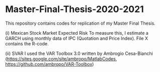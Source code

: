 # Master-Final-Thesis-2020-2021
This repository contains codes for replication of my Master Final Thesis.


(i) Mexican Stock Market Expected Risk
To measure this, I estimate a GARCH using monthly data of IPC (Quotation and Price Index). File X contains the R-code.

(ii) SVAR
I used the VAR Toolbox 3.0 written by Ambrogio Cesa-Bianchi (https://sites.google.com/site/ambropo/MatlabCodes, https://github.com/ambropo/VAR-Toolbox)
